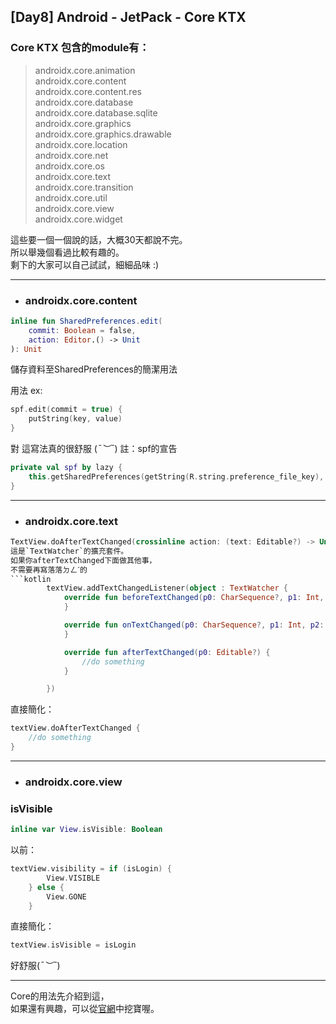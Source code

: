 ## [Day8] Android - JetPack - Core KTX


### Core KTX 包含的module有：

> androidx.core.animation  
> androidx.core.content  
> androidx.core.content.res  
> androidx.core.database  
> androidx.core.database.sqlite  
> androidx.core.graphics  
> androidx.core.graphics.drawable  
> androidx.core.location  
> androidx.core.net  
> androidx.core.os  
> androidx.core.text   
> androidx.core.transition  
> androidx.core.util  
> androidx.core.view  
> androidx.core.widget  

這些要一個一個說的話，大概30天都說不完。  
所以舉幾個看過比較有趣的。   
剩下的大家可以自己試試，細細品味 :)   

---

- ### androidx.core.content
```kotlin
inline fun SharedPreferences.edit(
    commit: Boolean = false, 
    action: Editor.() -> Unit
): Unit
```
儲存資料至SharedPreferences的簡潔用法

用法 ex:
```kotlin
spf.edit(commit = true) {
    putString(key, value)
}
```
對 這寫法真的很舒服 (*¯︶¯*)
註：spf的宣告
```kotlin
private val spf by lazy { 
    this.getSharedPreferences(getString(R.string.preference_file_key), Context.MODE_PRIVATE) 
}
```

---

- ### androidx.core.text
```kotlin
TextView.doAfterTextChanged(crossinline action: (text: Editable?) -> Unit)```
這是`TextWatcher`的擴充套件。  
如果你afterTextChanged下面做其他事，  
不需要再寫落落ㄉㄥˊ的
```kotlin
        textView.addTextChangedListener(object : TextWatcher {
            override fun beforeTextChanged(p0: CharSequence?, p1: Int, p2: Int, p3: Int) {
            }

            override fun onTextChanged(p0: CharSequence?, p1: Int, p2: Int, p3: Int) {
            }

            override fun afterTextChanged(p0: Editable?) {
                //do something
            }

        })
```
直接簡化：
```kotlin
textView.doAfterTextChanged {
    //do something
}
```
---
- ### androidx.core.view

### isVisible
```kotlin
inline var View.isVisible: Boolean
```
以前：
```kotlin
textView.visibility = if (isLogin) {
        View.VISIBLE
    } else {
        View.GONE
    }
```
直接簡化：
```kotlin
textView.isVisible = isLogin
```
好舒服(*¯︶¯*)

---

Core的用法先介紹到這，  
如果還有興趣，可以從[官網](https://developer.android.com/kotlin/ktx#core)中挖寶喔。
